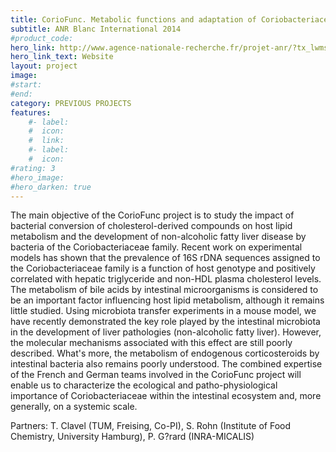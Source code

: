 ```yaml
---
title: CorioFunc. Metabolic functions and adaptation of Coriobacteriaceae, a dominant microbial family of the gut, in the context of lipid metabolism 
subtitle: ANR Blanc International 2014
#product_code: 
hero_link: http://www.agence-nationale-recherche.fr/projet-anr/?tx_lwmsuivibilan_pi2%5BCODE%5D=ANR-13-ISV3-0008
hero_link_text: Website
layout: project
image: 
#start:
#end: 
category: PREVIOUS PROJECTS
features:
    #- label: 
    #  icon: 
    #  link: 
    #- label: 
    #  icon: 
#rating: 3
#hero_image: 
#hero_darken: true
---
```





The main objective of the CorioFunc project is to study the impact of bacterial conversion of cholesterol-derived compounds on host lipid metabolism and the development of non-alcoholic fatty liver disease by bacteria of the Coriobacteriaceae family.
Recent work on experimental models has shown that the prevalence of 16S rDNA sequences assigned to the Coriobacteriaceae family is a function of host genotype and positively correlated with hepatic triglyceride and non-HDL plasma cholesterol levels. The metabolism of bile acids by intestinal microorganisms is considered to be an important factor influencing host lipid metabolism, although it remains little studied. Using microbiota transfer experiments in a mouse model, we have recently demonstrated the key role played by the intestinal microbiota in the development of liver pathologies (non-alcoholic fatty liver). However, the molecular mechanisms associated with this effect are still poorly described. What's more, the metabolism of endogenous corticosteroids by intestinal bacteria also remains poorly understood.
The combined expertise of the French and German teams involved in the CorioFunc project will enable us to characterize the ecological and patho-physiological importance of Coriobacteriaceae within the intestinal ecosystem and, more generally, on a systemic scale.

Partners: T. Clavel (TUM, Freising, Co-PI), S. Rohn (Institute of Food Chemistry, University Hamburg), P. G?rard (INRA-MICALIS)
